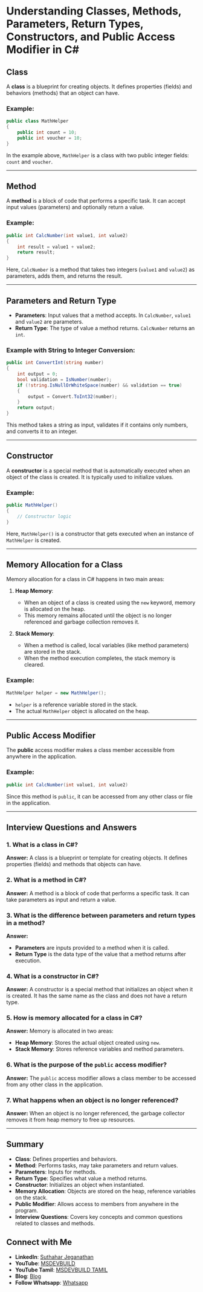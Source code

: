 # Understanding Classes, Methods, Parameters, Return Types, Constructors, and Public Access Modifier in C#

## Class
A **class** is a blueprint for creating objects. It defines properties (fields) and behaviors (methods) that an object can have.

### Example:
```csharp
public class MathHelper
{
    public int count = 10;
    public int voucher = 10;
}
```
In the example above, `MathHelper` is a class with two public integer fields: `count` and `voucher`.

---

## Method
A **method** is a block of code that performs a specific task. It can accept input values (parameters) and optionally return a value.

### Example:
```csharp
public int CalcNumber(int value1, int value2)
{
    int result = value1 + value2;
    return result;
}
```
Here, `CalcNumber` is a method that takes two integers (`value1` and `value2`) as parameters, adds them, and returns the result.

---

## Parameters and Return Type
- **Parameters**: Input values that a method accepts. In `CalcNumber`, `value1` and `value2` are parameters.
- **Return Type**: The type of value a method returns. `CalcNumber` returns an `int`.

### Example with String to Integer Conversion:
```csharp
public int ConvertInt(string number)
{
    int output = 0;
    bool validation = IsNumber(number);
    if (!string.IsNullOrWhiteSpace(number) && validation == true)
    {
        output = Convert.ToInt32(number);
    }
    return output;
}
```
This method takes a string as input, validates if it contains only numbers, and converts it to an integer.

---

## Constructor
A **constructor** is a special method that is automatically executed when an object of the class is created. It is typically used to initialize values.

### Example:
```csharp
public MathHelper()
{
    // Constructor logic
}
```
Here, `MathHelper()` is a constructor that gets executed when an instance of `MathHelper` is created.

---

## Memory Allocation for a Class
Memory allocation for a class in C# happens in two main areas:

1. **Heap Memory**:
   - When an object of a class is created using the `new` keyword, memory is allocated on the heap.
   - This memory remains allocated until the object is no longer referenced and garbage collection removes it.

2. **Stack Memory**:
   - When a method is called, local variables (like method parameters) are stored in the stack.
   - When the method execution completes, the stack memory is cleared.

### Example:
```csharp
MathHelper helper = new MathHelper();
```
- `helper` is a reference variable stored in the stack.
- The actual `MathHelper` object is allocated on the heap.

---

## Public Access Modifier
The **public** access modifier makes a class member accessible from anywhere in the application.

### Example:
```csharp
public int CalcNumber(int value1, int value2)
```
Since this method is `public`, it can be accessed from any other class or file in the application.

---

## Interview Questions and Answers

### 1. What is a class in C#?
**Answer:** A class is a blueprint or template for creating objects. It defines properties (fields) and methods that objects can have.

### 2. What is a method in C#?
**Answer:** A method is a block of code that performs a specific task. It can take parameters as input and return a value.

### 3. What is the difference between parameters and return types in a method?
**Answer:**
- **Parameters** are inputs provided to a method when it is called.
- **Return Type** is the data type of the value that a method returns after execution.

### 4. What is a constructor in C#?
**Answer:** A constructor is a special method that initializes an object when it is created. It has the same name as the class and does not have a return type.

### 5. How is memory allocated for a class in C#?
**Answer:** Memory is allocated in two areas:
- **Heap Memory**: Stores the actual object created using `new`.
- **Stack Memory**: Stores reference variables and method parameters.

### 6. What is the purpose of the `public` access modifier?
**Answer:** The `public` access modifier allows a class member to be accessed from any other class in the application.

### 7. What happens when an object is no longer referenced?
**Answer:** When an object is no longer referenced, the garbage collector removes it from heap memory to free up resources.

---

## Summary
- **Class**: Defines properties and behaviors.
- **Method**: Performs tasks, may take parameters and return values.
- **Parameters**: Inputs for methods.
- **Return Type**: Specifies what value a method returns.
- **Constructor**: Initializes an object when instantiated.
- **Memory Allocation**: Objects are stored on the heap, reference variables on the stack.
- **Public Modifier**: Allows access to members from anywhere in the program.
- **Interview Questions**: Covers key concepts and common questions related to classes and methods.

## Connect with Me
- **LinkedIn**: [Suthahar Jeganathan](https://www.linkedin.com/in/jssuthahar/)
- **YouTube**: [MSDEVBUILD](https://www.youtube.com/@MSDEVBUILD)
- **YouTube Tamil**: [MSDEVBUILD TAMIL](https://www.youtube.com/@MSDEVBUILDTamil)
- **Blog**: [Blog](https://www.msdevbuild.com/)
- **Follow Whatsapp**: [Whatsapp](https://www.whatsapp.com/channel/0029Va5j2rHEFeXcTlUhQB0J)



